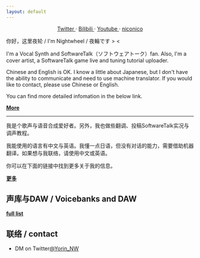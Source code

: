 ```yaml
---
layout: default
---
```

<p align="center">
  <a href="https://twitter.com/Yorin_NW">
    Twitter
  </a>
   · 
  <a href="https://space.bilibili.com/2138390911">
    Bilibili
  </a>
   · 
  <a href="https://www.youtube.com/channel/UCHfa-icMAnhEueR-5_PQNrQ">
    Youtube
  </a>
   · 
  <a href="https://www.nicovideo.jp/user/121806569">
    niconico
  </a>
</p>

你好，这里夜轮 / I'm Nightwheel / 夜輪です > <

I'm a Vocal Synth and SoftwareTalk（ソフトウェアトーク）fan. Also, I'm a cover artist, a SoftwareTalk game live and tuning tutorial uploader.

Chinese and English is OK. I know a little about Japanese, but I don't have the ability to communicate and need to use machine translator. If you would like to contact, please use Chinese or English.

You can find more detailed infomation in the below link.

**[More](./English-intro.html)**

---

我是个歌声与语音合成爱好者。另外，我也做些翻调、投稿SoftwareTalk实况与调声教程。

我能使用的语言有中文与英语。我懂一点日语，但没有对话的能力，需要借助机器翻译。如果想与我联络，请使用中文或英语。

你可以在下面的链接中找到更多关于我的信息。

**[更多](./Chinese-intro.html)**

## 声库与DAW / Voicebanks and DAW

**[full list](./voicebanks-and-daw.html)**

## 联络 / contact

- DM on Twitter[@Yorin_NW](https://twitter.com/Yorin_NW)
